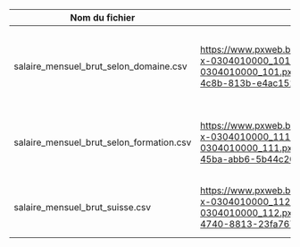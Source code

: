 
| Nom du fichier | URL | Description | Date |
| -- | -- | -- | -- |
| salaire_mensuel_brut_selon_domaine.csv | https://www.pxweb.bfs.admin.ch/pxweb/fr/px-x-0304010000_101/-/px-x-0304010000_101.px/?rxid=a59799ac-7f8e-4c8b-813b-e4ac152e888c | tableau qui contient le salaire brut en suisse par domaine d'activité | 18.01.2018 |
| salaire_mensuel_brut_selon_formation.csv | https://www.pxweb.bfs.admin.ch/pxweb/fr/px-x-0304010000_111/-/px-x-0304010000_111.px/?rxid=ff07b8ff-15d9-45ba-abb6-5b44c207332c | tableau qui contient le salaire brut en suisse par formation | 18.01.2018 |
| salaire_mensuel_brut_suisse.csv | https://www.pxweb.bfs.admin.ch/pxweb/fr/px-x-0304010000_112/-/px-x-0304010000_112.px/?rxid=f37eba92-96bb-4740-8813-23fa7675530e | tableau qui contient les salaires en suisse par région | 18.01.2018 |
